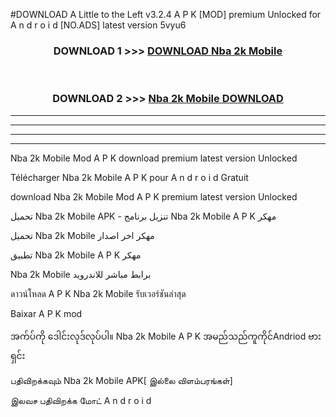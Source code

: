 #DOWNLOAD A Little to the Left v3.2.4 A P K [MOD] premium Unlocked for A n d r o i d [NO.ADS] latest version 5vyu6 



<div align="center">

<h3>DOWNLOAD 1 >>> <a href="https://downloadmod1.web.app/?judul=Nba 2k Mobile ">DOWNLOAD Nba 2k Mobile </a></h3><br>

<h3>DOWNLOAD 2 >>> <a href="https://downloadmod1.web.app/?judul=Nba 2k Mobile ">Nba 2k Mobile  DOWNLOAD </a></h3>

</div>


----------------------------------------------------------

----------------------------------------------------------

----------------------------------------------------------

----------------------------------------------------------


Nba 2k Mobile  Mod A P K download premium latest version Unlocked

Télécharger Nba 2k Mobile  A P K pour A n d r o i d Gratuit

download Nba 2k Mobile  Mod A P K premium latest version Unlocked

تحميل Nba 2k Mobile  APK - تنزيل برنامج Nba 2k Mobile  A P K مهكر

تحميل Nba 2k Mobile  مهكر اخر اصدار

تطبيق Nba 2k Mobile  A P K مهكر

Nba 2k Mobile  برابط مباشر للاندرويد

ดาวน์โหลด A P K Nba 2k Mobile  รับเวอร์ชันล่าสุด

Baixar A P K mod

အက်ပ်ကို ဒေါင်းလုဒ်လုပ်ပါ။ Nba 2k Mobile  A P K အမည်သည်ကူကိုင်Andriod ဗားရှင်း

பதிவிறக்கவும் Nba 2k Mobile  APK[ இல்லை விளம்பரங்கள்] 
 
இலவச பதிவிறக்க மோட் A n d r o i d



